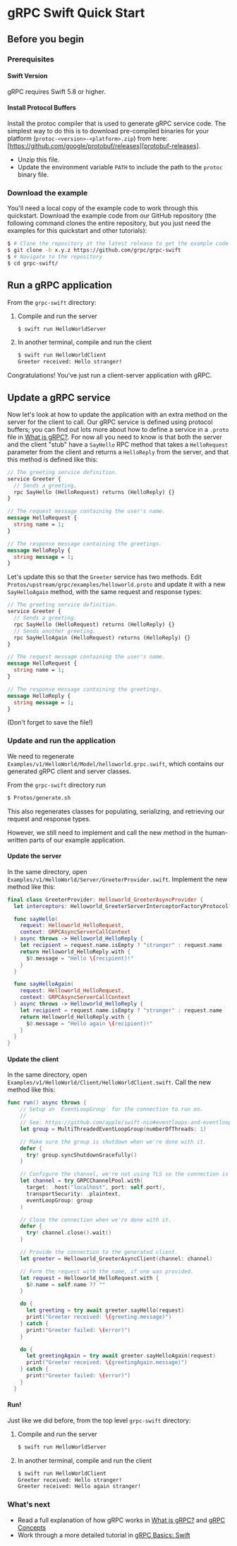 # gRPC Swift Quick Start

## Before you begin

### Prerequisites

#### Swift Version

gRPC requires Swift 5.8 or higher.

#### Install Protocol Buffers

Install the protoc compiler that is used to generate gRPC service code. The
simplest way to do this is to download pre-compiled binaries for your
platform (`protoc-<version>-<platform>.zip`) from here:
[https://github.com/google/protobuf/releases][protobuf-releases].

* Unzip this file.
* Update the environment variable `PATH` to include the path to the `protoc`
  binary file.

### Download the example

You'll need a local copy of the example code to work through this quickstart.
Download the example code from our GitHub repository (the following command
clones the entire repository, but you just need the examples for this quickstart
and other tutorials):

```sh
$ # Clone the repository at the latest release to get the example code (replacing x.y.z with the latest release, for example 1.13.0):
$ git clone -b x.y.z https://github.com/grpc/grpc-swift
$ # Navigate to the repository
$ cd grpc-swift/
```

## Run a gRPC application

From the `grpc-swift` directory:

1. Compile and run the server

   ```sh
   $ swift run HelloWorldServer
   ```

2. In another terminal, compile and run the client

   ```sh
   $ swift run HelloWorldClient
   Greeter received: Hello stranger!
   ```

Congratulations! You've just run a client-server application with gRPC.

## Update a gRPC service

Now let's look at how to update the application with an extra method on the
server for the client to call. Our gRPC service is defined using protocol
buffers; you can find out lots more about how to define a service in a `.proto`
file in [What is gRPC?][grpc-guides]. For now all you need to know is that both
the server and the client "stub" have a `SayHello` RPC method that takes a
`HelloRequest` parameter from the client and returns a `HelloReply` from the
server, and that this method is defined like this:

```proto
// The greeting service definition.
service Greeter {
  // Sends a greeting.
  rpc SayHello (HelloRequest) returns (HelloReply) {}
}

// The request message containing the user's name.
message HelloRequest {
  string name = 1;
}

// The response message containing the greetings.
message HelloReply {
  string message = 1;
}
```

Let's update this so that the `Greeter` service has two methods. Edit
`Protos/upstream/grpc/examples/helloworld.proto` and update it with a new
`SayHelloAgain` method, with the same request and response types:

```proto
// The greeting service definition.
service Greeter {
  // Sends a greeting.
  rpc SayHello (HelloRequest) returns (HelloReply) {}
  // Sends another greeting.
  rpc SayHelloAgain (HelloRequest) returns (HelloReply) {}
}

// The request message containing the user's name.
message HelloRequest {
  string name = 1;
}

// The response message containing the greetings.
message HelloReply {
  string message = 1;
}
```

(Don't forget to save the file!)

### Update and run the application

We need to regenerate
`Examples/v1/HelloWorld/Model/helloworld.grpc.swift`, which
contains our generated gRPC client and server classes.

From the `grpc-swift` directory run

```sh
$ Protos/generate.sh
```

This also regenerates classes for populating, serializing, and retrieving our
request and response types.

However, we still need to implement and call the new method in the human-written
parts of our example application.

#### Update the server

In the same directory, open
`Examples/v1/HelloWorld/Server/GreeterProvider.swift`. Implement the new
method like this:

```swift
final class GreeterProvider: Helloworld_GreeterAsyncProvider {
  let interceptors: Helloworld_GreeterServerInterceptorFactoryProtocol? = nil

  func sayHello(
    request: Helloworld_HelloRequest,
    context: GRPCAsyncServerCallContext
  ) async throws -> Helloworld_HelloReply {
    let recipient = request.name.isEmpty ? "stranger" : request.name
    return Helloworld_HelloReply.with {
      $0.message = "Hello \(recipient)!"
    }
  }

  func sayHelloAgain(
    request: Helloworld_HelloRequest,
    context: GRPCAsyncServerCallContext
  ) async throws -> Helloworld_HelloReply {
    let recipient = request.name.isEmpty ? "stranger" : request.name
    return Helloworld_HelloReply.with {
      $0.message = "Hello again \(recipient)!"
    }
  }
}
```

#### Update the client

In the same directory, open
`Examples/v1/HelloWorld/Client/HelloWorldClient.swift`. Call the new method like this:

```swift
func run() async throws {
    // Setup an `EventLoopGroup` for the connection to run on.
    //
    // See: https://github.com/apple/swift-nio#eventloops-and-eventloopgroups
    let group = MultiThreadedEventLoopGroup(numberOfThreads: 1)

    // Make sure the group is shutdown when we're done with it.
    defer {
      try! group.syncShutdownGracefully()
    }

    // Configure the channel, we're not using TLS so the connection is `insecure`.
    let channel = try GRPCChannelPool.with(
      target: .host("localhost", port: self.port),
      transportSecurity: .plaintext,
      eventLoopGroup: group
    )

    // Close the connection when we're done with it.
    defer {
      try! channel.close().wait()
    }

    // Provide the connection to the generated client.
    let greeter = Helloworld_GreeterAsyncClient(channel: channel)

    // Form the request with the name, if one was provided.
    let request = Helloworld_HelloRequest.with {
      $0.name = self.name ?? ""
    }

    do {
      let greeting = try await greeter.sayHello(request)
      print("Greeter received: \(greeting.message)")
    } catch {
      print("Greeter failed: \(error)")
    }

    do {
      let greetingAgain = try await greeter.sayHelloAgain(request)
      print("Greeter received: \(greetingAgain.message)")
    } catch {
      print("Greeter failed: \(error)")
    }
  }
```

#### Run!

Just like we did before, from the top level `grpc-swift` directory:

1. Compile and run the server

   ```sh
   $ swift run HelloWorldServer
   ```

2. In another terminal, compile and run the client

   ```sh
   $ swift run HelloWorldClient
   Greeter received: Hello stranger!
   Greeter received: Hello again stranger!
   ```

### What's next

- Read a full explanation of how gRPC works in [What is gRPC?][grpc-guides] and
  [gRPC Concepts][grpc-concepts]
- Work through a more detailed tutorial in [gRPC Basics: Swift][basic-tutorial]

[grpc-guides]: https://grpc.io/docs/guides/
[grpc-concepts]: https://grpc.io/docs/guides/concepts/
[protobuf-releases]: https://github.com/google/protobuf/releases
[basic-tutorial]: ./basic-tutorial.md
